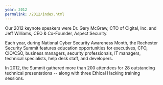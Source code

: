 ```yaml
---
year: 2012
permalink: /2012/index.html
---
```

Our 2012 keynote speakers were Dr. Gary McGraw, CTO of Cigital, Inc. and Jeff Williams, CEO & Co-Founder, Aspect Security.

Each year, during National Cyber Security Awareness Month, the Rochester Security Summit features education opportunities for executives, CFO, CIO/CSO, business managers, security professionals, IT managers, technical specialists, help desk staff, and developers.

In 2012, the Summit gathered more than 200 attendees for 28 outstanding technical presentations -- along with three Ethical Hacking training sessions.